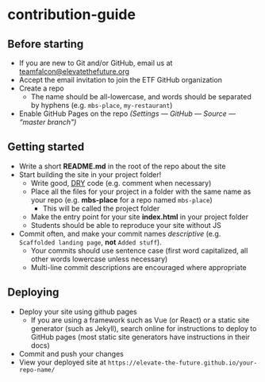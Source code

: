 # contribution-guide

## Before starting
- If you are new to Git and/or GitHub, email us at [teamfalcon@elevatethefuture.org](mailto:teamfalcon@elevatethefuture.org)
- Accept the email invitation to join the ETF GitHub organization
- Create a repo
  - The name should be all-lowercase, and words should be separated by hyphens (e.g. `mbs-place`, `my-restaurant`)
- Enable GitHub Pages on the repo _(Settings — GitHub — Source — “master branch")_

## Getting started
- Write a short **README.md** in the root of the repo about the site
- Start building the site in your project folder!
	- Write good, [DRY](https://en.wikipedia.org/wiki/Don't_repeat_yourself) code (e.g. comment when necessary)
	- Place all the files for your project in a folder with the same name as your repo (e.g. **mbs-place** for a repo named `mbs-place`)
		- This will be called the project folder
	- Make the entry point for your site **index.html** in your project folder
	- Students should be able to reproduce your site without JS
- Commit often, and make your commit names *descriptive* (e.g. `Scaffolded landing page`, **not** `Added stuff`).
	- Your commits should use sentence case (first word capitalized, all other words lowercase unless necessary)
	- Multi-line commit descriptions are encouraged where appropriate

## Deploying
- Deploy your site using github pages
	- If you are using a framework such as Vue (or React) or a static site generator (such as Jekyll), search online for instructions to deploy to GitHub pages (most static site generators have instructions in their docs)
- Commit and push your changes
- View your deployed site at `https://elevate-the-future.github.io/your-repo-name/`
